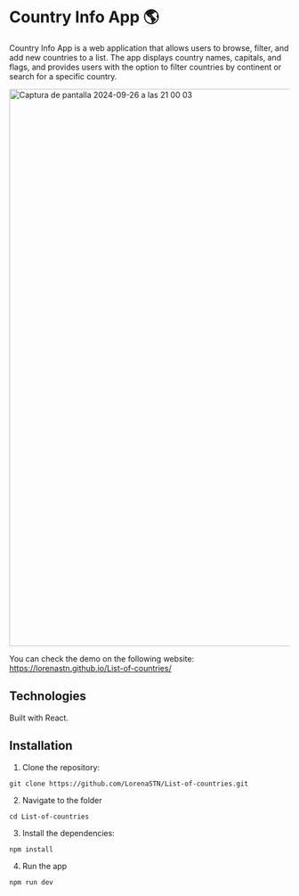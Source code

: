 # Country Info App 🌎

Country Info App is a web application that allows users to browse, filter, and add new countries to a list. The app displays country names, capitals, and flags, and provides users with the option to filter countries by continent or search for a specific country.

<img width="1000" alt="Captura de pantalla 2024-09-26 a las 21 00 03" src="https://github.com/user-attachments/assets/001b3430-6f69-4b7d-b41e-f555d8d57087">

You can check the demo on the following website: https://lorenastn.github.io/List-of-countries/

## Technologies

Built with React.

## Installation

1. Clone the repository:

```
git clone https://github.com/LorenaSTN/List-of-countries.git
```

2. Navigate to the folder

```
cd List-of-countries
```

3. Install the dependencies:

```
npm install
```

4. Run the app

```
npm run dev
```


